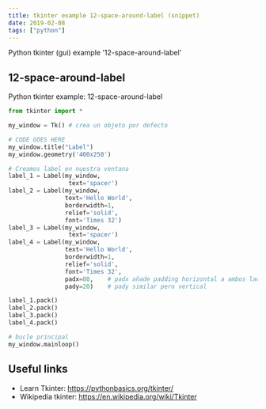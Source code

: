 ```yaml
---
title: tkinter example 12-space-around-label (snippet)
date: 2019-02-08
tags: ["python"]
---
```

Python tkinter (gui) example '12-space-around-label'


## 12-space-around-label

Python tkinter example: 12-space-around-label

```python
from tkinter import *

my_window = Tk() # crea un objeto por defecto

# CODE GOES HERE
my_window.title("Label")
my_window.geometry('400x250')

# Creamos label en nuestra ventana
label_1 = Label(my_window,
                 text='spacer')
label_2 = Label(my_window,
                text='Hello World',
                borderwidth=1,
                relief='solid',
                font='Times 32')
label_3 = Label(my_window,
                 text='spacer')
label_4 = Label(my_window,
                text='Hello World',
                borderwidth=1,
                relief='solid',
                font='Times 32',
                padx=80,    # padx añade padding horizontal a ambos lados
                pady=20)    # pady similar pero vertical

label_1.pack()
label_2.pack()
label_3.pack()
label_4.pack()

# bucle principal
my_window.mainloop()

```

## Useful links

- Learn Tkinter: https://pythonbasics.org/tkinter/
- Wikipedia tkinter: https://en.wikipedia.org/wiki/Tkinter
